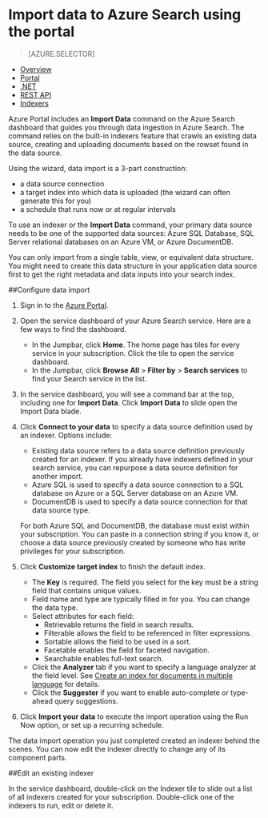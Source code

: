 <properties
	pageTitle="Import data to Azure Search using the portal | Microsoft Azure | Hosted cloud search service"
	description="How to upload data to an index in Azure Search using the portal"
	services="search"
	documentationCenter=""
	authors="HeidiSteen"
	manager="mblythe"
	editor=""
    tags="Azure Portal"/>

<tags
	ms.service="search"
	ms.devlang="na"
	ms.workload="search"
	ms.topic="get-started-article"
	ms.tgt_pltfrm="na"
	ms.date="11/09/2015"
	ms.author="heidist"/>

# Import data to Azure Search using the portal
> [AZURE.SELECTOR]
- [Overview](search-what-is-data-import.md)
- [Portal](search-import-data-portal.md)
- [.NET](search-import-data-dotnet.md)
- [REST API](search-import-data-rest-api.md)
- [Indexers](search-howto-connecting-azure-sql-database-to-azure-search-using-indexers-2015-02-28.md)

Azure Portal includes an **Import Data** command on the Azure Search dashboard that guides you through data ingestion in Azure Search. The command relies on the built-in indexers feature that crawls an existing data source, creating and uploading documents based on the rowset found in the data source.

Using the wizard, data import is a 3-part construction:

- a data source connection
- a target index into which data is uploaded (the wizard can often generate this for you)
- a schedule that runs now or at regular intervals

To use an indexer or the **Import Data** command, your primary data source needs to be one of the supported data sources: Azure SQL Database, SQL Server relational databases on an Azure VM, or Azure DocumentDB.

You can only import from a single table, view, or equivalent data structure. You might need to create this data structure in your application data source first to get the right metadata and data inputs into your search index.

##Configure data import

1. Sign in to the [Azure Portal](https://portal.azure.com).

2. Open the service dashboard of your Azure Search service. Here are a few ways to find the dashboard.
	- In the Jumpbar, click **Home**. The home page has tiles for every service in your subscription. Click the tile to open the service dashboard.
	- In the Jumpbar, click **Browse All** > **Filter by** > **Search services** to find your Search service in the list.

3. In the service dashboard, you will see a command bar at the top, including one for **Import Data**. Click **Import Data** to slide open the Import Data blade.

4. Click **Connect to your data** to specify a data source definition used by an indexer. Options include:
	- 	Existing data source refers to a data source definition previously created for an indexer. If you already have indexers defined in your search service, you can repurpose a data source definition for another import.
	- 	Azure SQL is used to specify a data source connection to a SQL database on Azure or a  SQL Server database on an Azure VM. 
	- 	DocumentDB is used to specify a data source connection for that data source type. 

   For both Azure SQL and DocumentDB, the database must exist within your subscription. You can paste in a connection string if you know it, or choose a data source previously created by someone who has write privileges for your subscription.

5. Click **Customize target index** to finish the default index.
	- The **Key** is required. The field you select for the key must be a string field that contains unique values.
	- Field name and type are typically filled in for you. You can change the data type.
	- Select attributes for each field:
		- Retrievable returns the field in search results.
		- Filterable allows the field to be referenced in filter expressions.
		- Sortable allows the field to be used in a sort.
		- Facetable enables the field for faceted navigation.
		- Searchable enables full-text search.
	- Click the **Analyzer** tab if you want to specify a language analyzer at the field level. See [Create an index for documents in multiple language](search-language-support.md) for details.
	- Click the **Suggester** if you want to enable auto-complete or type-ahead query suggestions.

6. Click **Import your data** to execute the import operation using the Run Now option, or set up a recurring schedule.

The data import operation you just completed created an indexer behind the scenes. You can now edit the indexer directly to change any of its component parts.
	
##Edit an existing indexer

In the service dashboard, double-click on the Indexer tile to slide out a list of all indexers created for your subscription. Double-click one of the indexers to run, edit or delete it.
